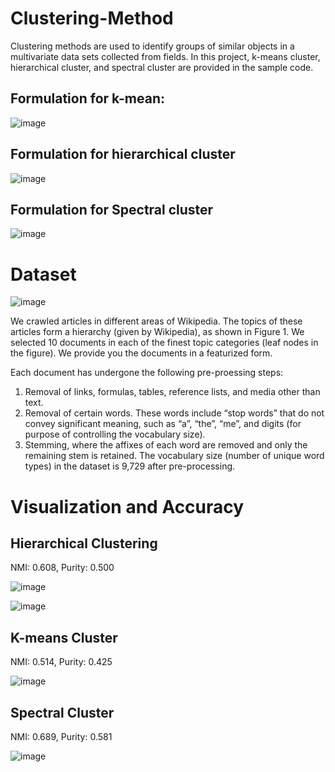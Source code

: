 # Clustering-Method
Clustering methods are used to identify groups of similar objects in a multivariate data sets collected from fields. In this project, k-means cluster, hierarchical cluster, and spectral cluster are provided in the sample code.


## Formulation for k-mean:

![image](https://user-images.githubusercontent.com/95513386/147612622-c6f40199-2ba1-40ad-ae83-6487d6d7f994.png)



## Formulation for hierarchical cluster

![image](https://user-images.githubusercontent.com/95513386/147612643-7e307fe1-0ecf-41a6-bc94-92ed61bab729.png)


## Formulation for Spectral cluster

![image](https://user-images.githubusercontent.com/95513386/147612674-a2e79b50-bcc0-4b95-8832-ea10464b1ce5.png)


# Dataset

![image](https://user-images.githubusercontent.com/95513386/146653351-a4be3334-4b56-4b1b-b76d-bdf26f6d49d0.png)


We crawled articles in different areas of Wikipedia. The topics of these articles form a hierarchy (given by Wikipedia), as shown
in Figure 1. We selected 10 documents in each of the finest topic categories (leaf nodes in the figure). We
provide you the documents in a featurized form.

Each document has undergone the following pre-proessing steps:
1. Removal of links, formulas, tables, reference lists, and media other than text.
2. Removal of certain words. These words include “stop words” that do not convey significant meaning,
such as “a”, “the”, “me”, and digits (for purpose of controlling the vocabulary size).
3. Stemming, where the affixes of each word are removed and only the remaining stem is retained. The
vocabulary size (number of unique word types) in the dataset is 9,729 after pre-processing.

# Visualization and Accuracy
## Hierarchical Clustering
NMI: 0.608, Purity: 0.500

![image](https://user-images.githubusercontent.com/95513386/146653792-f55af265-f9af-4d23-9859-1e61ad694c28.png)

![image](https://user-images.githubusercontent.com/95513386/146653979-34b1a3d9-ff9f-41cb-bdec-06fcb2f74cee.png)

## K-means Cluster
NMI: 0.514, Purity: 0.425

![image](https://user-images.githubusercontent.com/95513386/146653996-2358262e-e104-4616-8fb3-9cc0e3fb382c.png)

## Spectral Cluster
NMI: 0.689, Purity: 0.581

![image](https://user-images.githubusercontent.com/95513386/146654016-8efdd568-047d-4db5-a800-de2a7af098a8.png)





  
